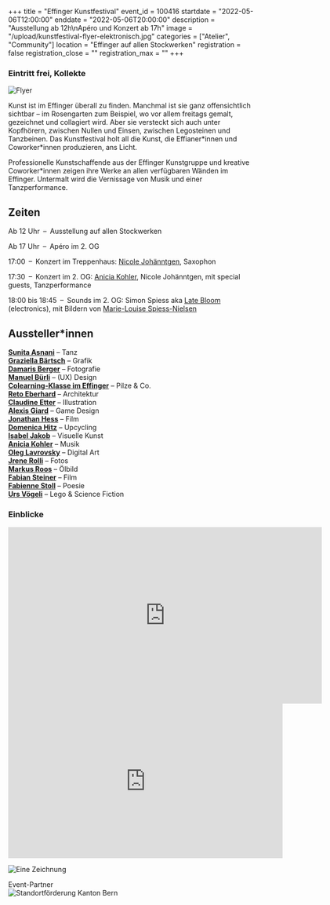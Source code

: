 +++
title = "Effinger Kunstfestival"
event_id = 100416
startdate = "2022-05-06T12:00:00"
enddate = "2022-05-06T20:00:00"
description = "Ausstellung ab 12h\nApéro und Konzert ab 17h"
image = "/upload/kunstfestival-flyer-elektronisch.jpg"
categories = ["Atelier", "Community"]
location = "Effinger auf allen Stockwerken"
registration = false
registration_close = ""
registration_max = ""
+++

### Eintritt frei, Kollekte

![Flyer](/upload/kunstfestival-flyer-elektronisch.jpg)

Kunst ist im Effinger überall zu finden. Manchmal ist sie ganz offensichtlich sichtbar – im Rosengarten zum Beispiel, wo vor allem freitags gemalt, gezeichnet und collagiert wird. Aber sie versteckt sich auch unter Kopfhörern, zwischen Nullen und Einsen, zwischen Legosteinen und Tanzbeinen. Das Kunstfestival holt all die Kunst, die Effianer\*innen und Coworker\*innen produzieren, ans Licht. 

Professionelle Kunstschaffende aus der Effinger Kunstgruppe und kreative Coworker*innen zeigen ihre Werke an allen verfügbaren Wänden im Effinger. Untermalt wird die Vernissage von Musik und einer Tanzperformance.


## Zeiten

Ab 12 Uhr&ensp;–&ensp;Ausstellung auf allen Stockwerken

Ab 17 Uhr&ensp;–&ensp;Apéro im 2. OG

17:00&ensp;–&ensp;Konzert im Treppenhaus: [Nicole Johänntgen](https://www.nicolejohaenntgen.com/), Saxophon

17:30&ensp;–&ensp;Konzert im 2. OG: [Anicia Kohler](https://www.aniciakohler.ch), Nicole Johänntgen, mit special guests, Tanzperformance

18:00 bis 18:45&ensp;–&ensp;Sounds im 2. OG: Simon Spiess aka [Late Bloom](https://latebloom.co/) (electronics), mit Bildern von [Marie-Louise Spiess-Nielsen](https://www.instagram.com/marie.louise.spiess.nielsen/?hl=en)


## Aussteller*innen

**[Sunita Asnani](https://www.sunitaasnani.com)** – Tanz \
**[Graziella Bärtsch](https://www.graziellabaertsch.ch)** – Grafik \
**[Damaris Berger](https://www.dmrsbrgr.com)** – Fotografie \
**[Manuel Bürli](https://www.herrbuerli.ch)** – (UX) Design \
**[Colearning-Klasse im Effinger](https://www.colearningbern.ch)** – Pilze & Co. \
**[Reto Eberhard](https://www.wildbacharchitektur.ch)** – Architektur \
**[Claudine Etter](https://www.atelier-c.ch)** – Illustration \
**[Alexis Giard](https://www.alexisgiard.com)** – Game Design \
**[Jonathan Hess](https://www.movingwater.ch)** – Film \
**[Domenica Hitz](https://www.effinger.ch/kaffeebar)** – Upcycling \
**[Isabel Jakob](https://www.aufzurkunst.ch)** – Visuelle Kunst \
**[Anicia Kohler](https://www.aniciakohler.ch)** – Musik \
**[Oleg Lavrovsky](https://dat.alets.ch/)** – Digital Art \
**[Jrene Rolli](https://www.hellojrene.ch)** – Fotos \
**[Markus Roos](https://www.maro-consulting.ch)** – Ölbild \
**[Fabian Steiner](https://www.fabust.ch)** – Film \
**[Fabienne Stoll](https://www.lastoll.ch)** – Poesie \
**[Urs Vögeli](https://www.brickerei.com)** – Lego & Science Fiction 
                                                  

### Einblicke

<div class="embed-responsive embed-responsive-16by9 mt-10 mb-20">
  <iframe class="embed-responsive-item" src="https://player.vimeo.com/video/653288638?h=bb1679388e" width="640" height="360" frameborder="0" allow="autoplay; fullscreen; picture-in-picture" allowfullscreen></iframe>
</div>

<div class="embed-responsive embed-responsive-16by9 mt-10 mb-20">
  <iframe class="embed-responsive-item" width="560" height="315" src="https://www.youtube.com/embed/5_3OJFke_nI" title="YouTube video player" frameborder="0" allow="accelerometer; autoplay; clipboard-write; encrypted-media; gyroscope; picture-in-picture" allowfullscreen></iframe>
</div>

![Eine Zeichnung](/upload/kunstfestival-bildungswesen2.jpg)


<p class="pt-60">
  Event-Partner
  <br /><img src="/images/logo-Standortfoerderung-Bern.jpg" alt="Standortförderung Kanton Bern">
</p>
